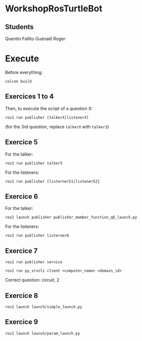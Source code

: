 # WorkshopRosTurtleBot

## Students

Quentin Fallito
Guénaël Roger

# Execute

Before everything:

```
colcon build
```

## Exercices 1 to 4

Then, to execute the script of a question X:

```
ros2 run publisher [talkerX|listenerX]
```
(for the 3rd question, replace `talkerX` with `talker3`)

## Exercice 5

For the talker:
```
ros2 run publisher talker5
```

For the listeners:
```
ros2 run publisher [listerner51|listener52]
```

## Exercice 6

For the talker:
```
ros2 launch publisher publisher_member_function_q6_launch.py
```

For the listeners:
```
ros2 run publisher listerner6
```

## Exercice 7

```
ros2 run publisher service
```
```
ros2 run py_srvcli client <computer_name> <domain_id>
```
Correct question: circuit, 2

## Exercice 8

```
ros2 launch launch/simple_launch.py
```

## Exercice 9

```
ros2 launch launch/param_launch.py
```

